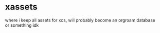 # xassets
where i keep all assets for xos, will probably become an orgroam database or something idk
